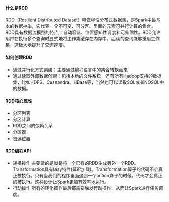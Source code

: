 #### 什么是RDD
RDD（Resilient Distributed Dataset）叫做弹性分布式数据集，是Spark中最基本的数据抽象，它代表一个不可变、可分区、里面的元素可并行计算的集合。RDD具有数据流模型的特点：自动容错、位置感知性调度和可伸缩性。RDD允许用户在执行多个查询时显式地将工作集缓存在内存中，后续的查询能够重用工作集，这极大地提升了查询速度。

#### 如何创建RDD
- 通过并行化方式创建：主要通过编程语言中的集合转换而来
- 通过读取外部数据创建：包括本地的文件系统，还有所有Hadoop支持的数据集，比如HDFS、Cassandra、HBase等，当然也可以读取SQL或者NOSQL中的数据。

#### RDD核心属性
- 分区列表
- 分区计算
- RDD之间的依赖关系
- 分区器
- 首选位置

#### RDD编程API
- 转换操作
  主要做的是就是将一个已有的RDD生成另外一个RDD。Transformation具有lazy特性(延迟加载)。Transformation算子的代码不会真正被执行。只有当我们的程序里面遇到一个action算子的时候，代码才会真正的被执行。这种设计让Spark更加有效率地运行。
- 行动操作
  所有的转化操作最后都需要触发行动操作，从而让Spark进行任务调度。